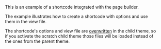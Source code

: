 This is an example of a shortcode integrated with the page builder. 

The example illustrates how to create a shortcode with options and use them in the view file. 

The shortcode's options and view file are [overwritten](https://github.com/ThemeFuse/Scratch-Theme/tree/master/scratch-child/framework-customizations/extensions/shortcodes/shortcodes/demo-two) in the child theme, so if you activate the scratch child theme those files will be loaded instead of the ones from the parent theme.